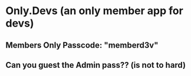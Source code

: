 # Only.Devs (an only member app for devs)

## Members Only Passcode: "memberd3v"

## Can you guest the Admin pass?? (is not to hard)

